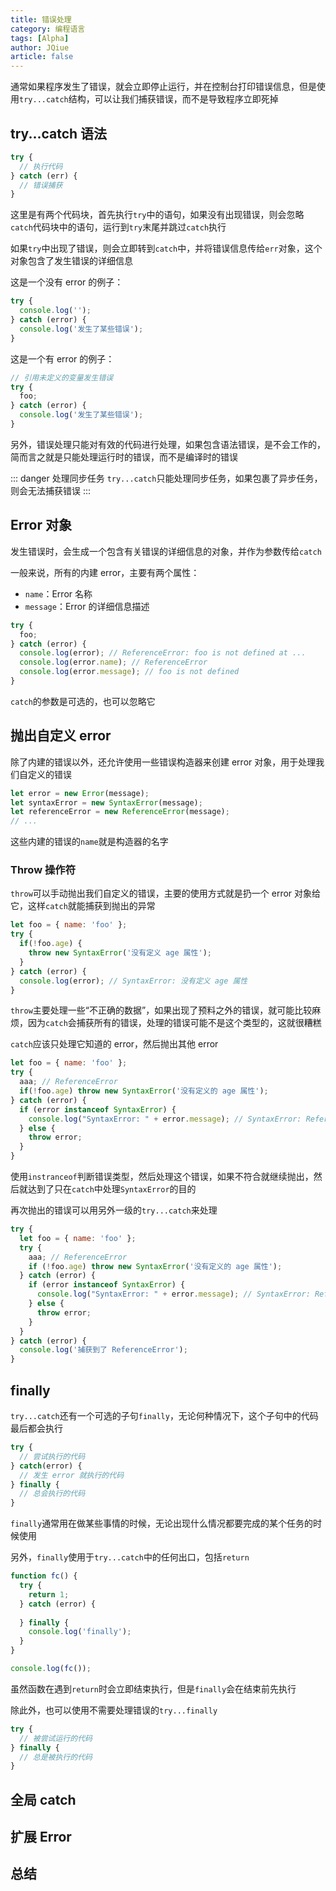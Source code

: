 ```yaml
---
title: 错误处理
category: 编程语言
tags: [Alpha]
author: JQiue
article: false
---
```


通常如果程序发生了错误，就会立即停止运行，并在控制台打印错误信息，但是使用`try...catch`结构，可以让我们捕获错误，而不是导致程序立即死掉

## try...catch 语法

```js
try {
  // 执行代码
} catch (err) {
  // 错误捕获
}
```

这里是有两个代码块，首先执行`try`中的语句，如果没有出现错误，则会忽略`catch`代码块中的语句，运行到`try`末尾并跳过`catch`执行

如果`try`中出现了错误，则会立即转到`catch`中，并将错误信息传给`err`对象，这个对象包含了发生错误的详细信息

这是一个没有 error 的例子：

```js
try {
  console.log('');
} catch (error) {
  console.log('发生了某些错误');
}
```

这是一个有 error 的例子：

```js
// 引用未定义的变量发生错误
try {
  foo;
} catch (error) {
  console.log('发生了某些错误');
}
```

另外，错误处理只能对有效的代码进行处理，如果包含语法错误，是不会工作的，简而言之就是只能处理运行时的错误，而不是编译时的错误

::: danger 处理同步任务
`try...catch`只能处理同步任务，如果包裹了异步任务，则会无法捕获错误
:::

## Error 对象

发生错误时，会生成一个包含有关错误的详细信息的对象，并作为参数传给`catch`

一般来说，所有的内建 error，主要有两个属性：

+ `name`：Error 名称
+ `message`：Error 的详细信息描述

```js
try {
  foo;
} catch (error) {
  console.log(error); // ReferenceError: foo is not defined at ...
  console.log(error.name); // ReferenceError
  console.log(error.message); // foo is not defined
}
```

`catch`的参数是可选的，也可以忽略它

## 抛出自定义 error

除了内建的错误以外，还允许使用一些错误构造器来创建 error 对象，用于处理我们自定义的错误

```js
let error = new Error(message);
let syntaxError = new SyntaxError(message);
let referenceError = new ReferenceError(message);
// ...
```

这些内建的错误的`name`就是构造器的名字

### Throw 操作符

`throw`可以手动抛出我们自定义的错误，主要的使用方式就是扔一个 error 对象给它，这样`catch`就能捕获到抛出的异常

```js
let foo = { name: 'foo' };
try {
  if(!foo.age) {
    throw new SyntaxError('没有定义 age 属性');
  }
} catch (error) {
  console.log(error); // SyntaxError: 没有定义 age 属性
}
```

`throw`主要处理一些“不正确的数据”，如果出现了预料之外的错误，就可能比较麻烦，因为`catch`会捕获所有的错误，处理的错误可能不是这个类型的，这就很糟糕

`catch`应该只处理它知道的 error，然后抛出其他 error

```js
let foo = { name: 'foo' };
try {
  aaa; // ReferenceError
  if(!foo.age) throw new SyntaxError('没有定义的 age 属性');
} catch (error) {
  if (error instanceof SyntaxError) {
    console.log("SyntaxError: " + error.message); // SyntaxError: ReferenceError: aaa is not defined
  } else {
    throw error;
  }
}
```

使用`instranceof`判断错误类型，然后处理这个错误，如果不符合就继续抛出，然后就达到了只在`catch`中处理`SyntaxError`的目的

再次抛出的错误可以用另外一级的`try...catch`来处理

```js
try {
  let foo = { name: 'foo' };
  try {
    aaa; // ReferenceError
    if (!foo.age) throw new SyntaxError('没有定义的 age 属性');
  } catch (error) {
    if (error instanceof SyntaxError) {
      console.log("SyntaxError: " + error.message); // SyntaxError: ReferenceError: aaa is not defined
    } else {
      throw error;
    }
  }
} catch (error) {
  console.log('捕获到了 ReferenceError');
}
```

## finally

`try...catch`还有一个可选的子句`finally`，无论何种情况下，这个子句中的代码最后都会执行

```js
try {
  // 尝试执行的代码
} catch(error) {
  // 发生 error 就执行的代码
} finally {
  // 总会执行的代码
}
```

`finally`通常用在做某些事情的时候，无论出现什么情况都要完成的某个任务的时候使用

另外，`finally`使用于`try...catch`中的任何出口，包括`return`

```js
function fc() {
  try {
    return 1;
  } catch (error) {
    
  } finally {
    console.log('finally');
  }
}

console.log(fc());
```

虽然函数在遇到`return`时会立即结束执行，但是`finally`会在结束前先执行

除此外，也可以使用不需要处理错误的`try...finally`

```js
try {
  // 被尝试运行的代码
} finally {
  // 总是被执行的代码
}
```

## 全局 catch

## 扩展 Error

## 总结

<!-- to be updated -->
